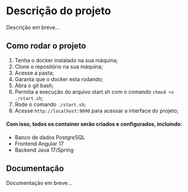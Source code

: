 # Descrição do projeto
Descrição em breve...
## Como rodar o projeto
1. Tenha o docker instalado na sua máquina;
2. Clone o repositório na sua máquina;
3. Acesse a pasta;
4. Garanta que o docker esta rodando;
5. Abra o git bash;
6. Permita a execução do arquivo start.sh com o comando `chmod +x ./start.sh`;
7. Rode o comando `./start.sh`;
8. Acesse `http://localhost:9090` para acessar a interface do projeto;

#### Com isso, todos os container serão criados e configurados, incluindo:
* Banco de dados PostgreSQL
* Frontend Angular 17
* Backend Java 17/Spring

## Documentação
Documentação em breve...
